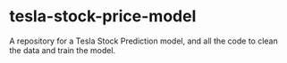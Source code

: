 # tesla-stock-price-model
A repository for a Tesla Stock Prediction model, and all the code to clean the data and train the model. 
